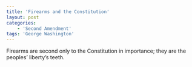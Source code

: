 ```yaml
---
title: 'Firearms and the Constitution'
layout: post
categories:
    - 'Second Amendment'
tags: 'George Washington'
---
```


Firearms are second only to the Constitution in importance; they are the peoples’ liberty’s teeth.